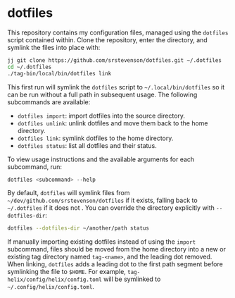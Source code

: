 # dotfiles

This repository contains my configuration files, managed using the `dotfiles`
script contained within. Clone the repository, enter the directory, and symlink
the files into place with:

```bash
jj git clone https://github.com/srstevenson/dotfiles.git ~/.dotfiles
cd ~/.dotfiles
./tag-bin/local/bin/dotfiles link
```

This first run will symlink the `dotfiles` script to `~/.local/bin/dotfiles` so
it can be run without a full path in subsequent usage. The following subcommands
are available:

- `dotfiles import`: import dotfiles into the source directory.
- `dotfiles unlink`: unlink dotfiles and move them back to the home directory.
- `dotfiles link`: symlink dotfiles to the home directory.
- `dotfiles status`: list all dotfiles and their status.

To view usage instructions and the available arguments for each subcommand, run:

```bash
dotfiles <subcommand> --help
```

By default, `dotfiles` will symlink files from
`~/dev/github.com/srstevenson/dotfiles` if it exists, falling back to
`~/.dotfiles` if it does not . You can override the directory explicitly with
`--dotfiles-dir`:

```bash
dotfiles --dotfiles-dir ~/another/path status
```

If manually importing existing dotfiles instead of using the `import`
subcommand, files should be moved from the home directory into a new or existing
tag directory named `tag-<name>`, and the leading dot removed. When linking,
`dotfiles` adds a leading dot to the first path segment before symlinking the
file to `$HOME`. For example, `tag-helix/config/helix/config.toml` will be
symlinked to `~/.config/helix/config.toml`.
